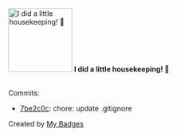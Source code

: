 <img src="https://my-badges.github.io/my-badges/chore-commit.png" alt="I did a little housekeeping! 🧹" title="I did a little housekeeping! 🧹" width="128">
<strong>I did a little housekeeping! 🧹</strong>
<br><br>

Commits:

- <a href="https://github.com/n3rada/Responder/commit/7be2c0c6657d4e4765e5ce88da075bdfa5f4a157">7be2c0c</a>: chore: update .gitignore


Created by <a href="https://github.com/my-badges/my-badges">My Badges</a>